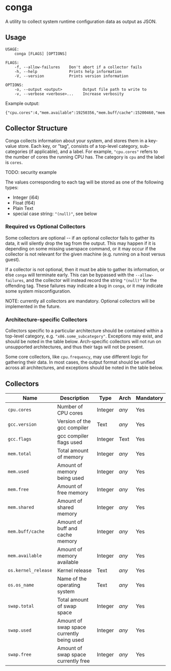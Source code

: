 # conga
A utility to collect system runtime configuration data as output as JSON.

## Usage

```
USAGE:
    conga [FLAGS] [OPTIONS]

FLAGS:
    -f, --allow-failures    Don't abort if a collector fails
    -h, --help              Prints help information
    -V, --version           Prints version information

OPTIONS:
    -o, --output <output>         Output file path to write to
    -v, --verbose <verbose>...    Increase verbosity
```

Example output:

```
{"cpu.cores":4,"mem.available":19250356,"mem.buff/cache":15200460,"mem.free":5059576,"mem.shared":542100,"mem.total":32827160,"mem.used":12567124,"swap.free":16769276,"swap.total":16777212,"swap.used":7936}
```

## Collector Structure
Conga collects information about your system, and stores them in a key-value store. Each key, or "tag", consists of a top-level category, sub-categories (if applicable), and a label. For example, `"cpu.cores"` refers to the number of cores the running CPU has. The category is `cpu` and the label is `cores`.

TODO: security example

The values corresponding to each tag will be stored as one of the following types:
 - Integer (i64)
 - Float (f64)
 - Plain Text
 - special case string: `"(null)"`, see below

### Required vs Optional Collectors
Some collectors are optional -- if an optional collector fails to gather its data, it will silently drop the tag from the output.
This may happen if it is depending on some missing userspace command, or it may occur if the collector is not relevant for the given machine (e.g. running on a host versus guest).

If a collector is not optional, then it must be able to gather its information, or else `conga` will terminate early.
This can be bypassed with the `--allow-failures`, and the collector will instead record the string `"(null)"` for the offending tag.
These failures may indicate a bug in `conga`, or it may indicate some system misconfiguration.

NOTE: currently all collectors are mandatory. Optional collectors will be implemented in the future.

### Architecture-specific Collectors
Collectors specific to a particular architecture should be contained within a top-level category, e.g. `"x86.some_subcategory"`.
Exceptions may exist, and should be noted in the table below.
Arch-specific collectors will not run on unsupported architectures, and thus their tags will not be present.

Some core collectors, like `cpu.frequency`, may use different logic for gathering their data.
In most cases, the output format should be unified across all architectures, and exceptions should be noted in the table below.

## Collectors

Name     | Description | Type | Arch | Mandatory
---------|-------------|------|------ | -----------
`cpu.cores` | Number of CPU cores | Integer | *any* | Yes
`gcc.version` | Version of the gcc compiler | Text | *any* | Yes
`gcc.flags` | gcc compiler flags used | Integer | Text | Yes
`mem.total` | Total amount of memory | Integer | *any* | Yes
`mem.used` | Amount of memory being used | Integer | *any* | Yes
`mem.free` | Amount of free memory | Integer | *any* | Yes
`mem.shared` | Amount of shared memory | Integer | *any* | Yes
`mem.buff/cache` | Amount of buff and cache memory | Integer | *any* | Yes
`mem.available` | Amount of memory available | Integer | *any* | Yes
`os.kernel_release` | Kernel release | Text | *any* | Yes
`os.os_name` | Name of the operating system | Text | *any* | Yes
`swap.total` | Total amount of swap space | Integer | *any* | Yes
`swap.used` | Amount of swap space currently being used | Integer | *any* | Yes
`swap.free` | Amount of swap space currently free | Integer | *any* | Yes




